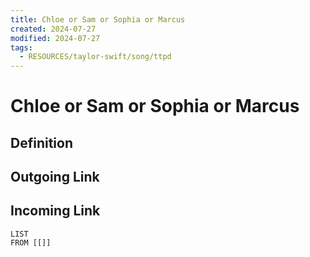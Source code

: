 ```yaml
---
title: Chloe or Sam or Sophia or Marcus
created: 2024-07-27
modified: 2024-07-27
tags:
  - RESOURCES/taylor-swift/song/ttpd
---
```

# Chloe or Sam or Sophia or Marcus
## Definition

## Outgoing Link

## Incoming Link
```dataview
LIST
FROM [[]]
```
